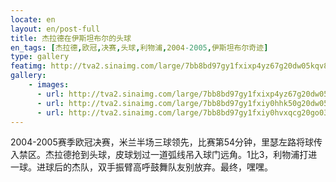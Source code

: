 ```yaml
---
locate: en
layout: en/post-full
title: 杰拉德在伊斯坦布尔的头球
en_tags: [杰拉德,欧冠,决赛,头球,利物浦,2004-2005,伊斯坦布尔奇迹]
type: gallery
featimg: http://tva2.sinaimg.com/large/7bb8bd97gy1fxixp4yz67g20dw05kqv8.gif
gallery:
    - images:
      - url: http://tva2.sinaimg.com/large/7bb8bd97gy1fxixp4yz67g20dw05kqv8.gif
      - url: http://tva2.sinaimg.com/large/7bb8bd97gy1fxiy0hhk50g20dw05kqv7.gif
      - url: http://tva2.sinaimg.com/large/7bb8bd97gy1fxiy0hvxqcg20go03c1kx.gif
---
```


2004-2005赛季欧冠决赛，米兰半场三球领先，比赛第54分钟，里瑟左路将球传入禁区。杰拉德抢到头球，皮球划过一道弧线吊入球门远角。1比3，利物浦打进一球。进球后的杰队，双手振臂高呼鼓舞队友别放弃。最终，嘿嘿。